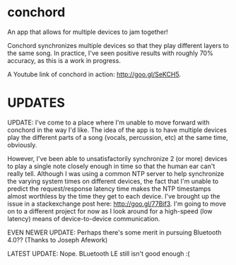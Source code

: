 conchord
========

An app that allows for multiple devices to jam together!

Conchord synchronizes multiple devices so that they play different layers to the same song.<!-- The devices communicate with a shared NTP server in order to synchronize their device clocks while using Firebase to pass information relating to the song being played between them.
-->
In practice, I've seen positive results with roughly 70% accuracy, as this is a work in progress.

A Youtube link of conchord in action: http://goo.gl/SeKCH5.  

UPDATES
=======

UPDATE: I've come to a place where I'm unable to move forward with conchord in the way I'd like. The idea of the app is to have multiple devices play the different parts of a song (vocals, percussion, etc) at the same time, obviously.

However, I've been able to unsatisfactorily synchronize 2 (or more) devices to play a single note closely enough in time so that the human ear can't really tell. Although I was using a common NTP server to help synchronize the varying system times on different devices, the fact that I'm unable to predict the request/response latency time makes the NTP timestamps almost worthless by the time they get to each device. I've brought up the issue in a stackexchange post here: http://goo.gl/77Bif3. I'm going to move on to a different project for now as I look around for a high-speed (low latency) means of device-to-device communication. 

EVEN NEWER UPDATE: Perhaps there's some merit in pursuing Bluetooth 4.0?? (Thanks to Joseph Afework)

LATEST UPDATE: Nope. BLuetooth LE still isn't good enough :(
